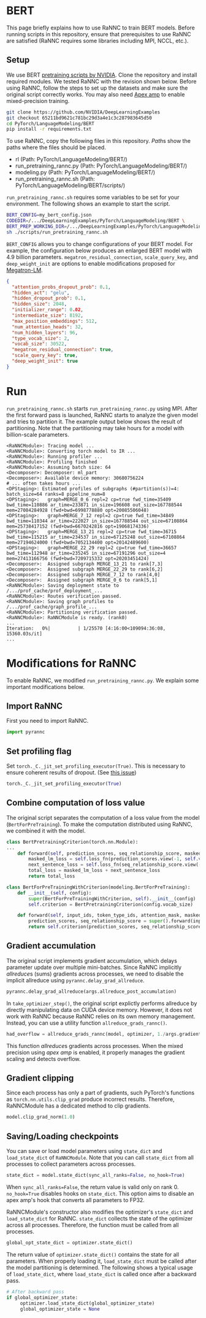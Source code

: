 # BERT

This page briefly explains how to use RaNNC to train BERT models.
Before running scripts in this repository, ensure that prerequisites to use RaNNC are satisfied 
(RaNNC requires some libraries including MPI, NCCL, etc.).

## Setup

We use BERT [pretraining scripts by NVIDIA](https://github.com/NVIDIA/DeepLearningExamples/tree/master/PyTorch/LanguageModeling/BERT).
Clone the repository and install required modules.
We tested RaNNC with the revision shown below.
Before using RaNNC, follow the steps to set up the datasets and make sure the original script correctly works.
You may also need [Apex amp](https://nvidia.github.io/apex/amp.html) to enable mixed-precision training.

```bash
git clone https://github.com/NVIDIA/DeepLearningExamples
git checkout 65211bd9621c781bc29d3a4e1c3c287983645d50
cd PyTorch/LanguageModeling/BERT
pip install -r requirements.txt
```


To use RaNNC, copy the following files in this repository.
*Path*s show the paths where the files should be placed.

- rl (Path: PyTorch/LanguageModeling/BERT/)
- run_pretraining_rannc.py (Path: PyTorch/LanguageModeling/BERT/)
- modeling.py (Path: PyTorch/LanguageModeling/BERT/)
- run_pretraining_rannc.sh (Path: PyTorch/LanguageModeling/BERT/scripts/)

`run_pretraining_rannc.sh` requires some variables to be set for your environment.
The following shows an example to start the script.

```bash
BERT_CONFIG=my_bert_config.json
CODEDIR=/.../DeepLearningExamples/PyTorch/LanguageModeling/BERT \
BERT_PREP_WORKING_DIR=/.../DeepLearningExamples/PyTorch/LanguageModeling/BERT/data/prep \
sh ./scripts/run_pretraining_rannc.sh 
```

`BERT_CONFIG` allows you to change configurations of your BERT model.
For example, the configuration below produces an enlarged BERT model with 4.9 billion parameters.
`megatron_residual_connection`, `scale_query_key`, and `deep_weight_init` are options to enable
modifications proposed for [Megatron-LM](https://github.com/NVIDIA/Megatron-LM).
 
```json
{
  "attention_probs_dropout_prob": 0.1,
  "hidden_act": "gelu",
  "hidden_dropout_prob": 0.1,
  "hidden_size": 2048,
  "initializer_range": 0.02,
  "intermediate_size": 8192,
  "max_position_embeddings": 512,
  "num_attention_heads": 32,
  "num_hidden_layers": 96,
  "type_vocab_size": 2,
  "vocab_size": 30522,
  "megatron_residual_connection": true,
  "scale_query_key": true,
  "deep_weight_init": true
}
```

# Run

`run_pretraining_rannc.sh` starts `run_pretraining_rannc.py` using MPI.
After the first forward pass is launched, RaNNC starts to analyze the given model and tries to partition it. 
The example output below shows the result of partitioning.
Note that the partitioning may take hours for a model with billion-scale parameters. 

```
<RaNNCModule>: Tracing model ...
<RaNNCModule>: Converting torch model to IR ...
<RaNNCModule>: Running profiler ...
<RaNNCModule>: Profiling finished
<RaNNCModule>: Assuming batch size: 64
<Decomposer>: Decomposer: ml_part
<Decomposer>: Available device memory: 30680756224
# ... often takes hours ...
<DPStaging>: Estimated profiles of subgraphs (#partition(s))=4: batch_size=64 ranks=8 pipeline_num=8
<DPStaging>:   graph=MERGE_0_6 repl=2 cp=true fwd_time=35409 bwd_time=110886 ar_time=233871 in_size=196608 out_size=167788544 mem=27084284928 (fwd+bwd=6998778880 opt=20085506048)
<DPStaging>:   graph=MERGE_7_12 repl=2 cp=true fwd_time=34849 bwd_time=110344 ar_time=222027 in_size=167788544 out_size=67108864 mem=25738417152 (fwd+bwd=6670242816 opt=19068174336)
<DPStaging>:   graph=MERGE_13_21 repl=2 cp=true fwd_time=36715 bwd_time=115215 ar_time=234537 in_size=67125248 out_size=67108864 mem=27194624000 (fwd+bwd=7052134400 opt=20142489600)
<DPStaging>:   graph=MERGE_22_29 repl=2 cp=true fwd_time=36657 bwd_time=112948 ar_time=235245 in_size=67191296 out_size=4 mem=27413166756 (fwd+bwd=7209715332 opt=20203451424)
<Decomposer>:  Assigned subgraph MERGE_13_21 to rank[7,3]
<Decomposer>:  Assigned subgraph MERGE_22_29 to rank[6,2]
<Decomposer>:  Assigned subgraph MERGE_7_12 to rank[4,0]
<Decomposer>:  Assigned subgraph MERGE_0_6 to rank[5,1]
<RaNNCModule>: Saving deployment state to /.../prof_cache/prof_deployment_...
<RaNNCModule>: Routes verification passed.
<RaNNCModule>: Saving graph profiles to /.../prof_cache/graph_profile_...
<RaNNCModule>: Partitioning verification passed.
<RaNNCModule>: RaNNCModule is ready. (rank0)
...
Iteration:   0%|          | 1/25570 [4:16:00<109094:36:08, 15360.03s/it]
...
```


# Modifications for RaNNC

To enable RaNNC, we modified `run_pretraining_rannc.py`.
We explain some important modifications below.

## Import RaNNC

First you need to import RaNNC.

```python
import pyrannc
```

## Set profiling flag

Set `torch._C._jit_set_profiling_executor(True)`.
This is necessary to ensure coherent results of dropout.
(See [this issue](https://github.com/pytorch/pytorch/issues/41909))

```python
torch._C._jit_set_profiling_executor(True)
```

## Combine computation of loss value

The original script separates the computation of a loss value from the model (`BertForPreTraining`).
To make the computation distributed using RaNNC, we combined it with the model.

```python
class BertPretrainingCriterion(torch.nn.Module):
...
    def forward(self, prediction_scores, seq_relationship_score, masked_lm_labels, next_sentence_labels):
        masked_lm_loss = self.loss_fn(prediction_scores.view(-1, self.vocab_size).float(), masked_lm_labels.view(-1))
        next_sentence_loss = self.loss_fn(seq_relationship_score.view(-1, 2).float(), next_sentence_labels.view(-1))
        total_loss = masked_lm_loss + next_sentence_loss
        return total_loss

class BertForPreTrainingWithCriterion(modeling.BertForPreTraining):
    def __init__(self, config):
        super(BertForPreTrainingWithCriterion, self).__init__(config)
        self.criterion = BertPretrainingCriterion(config.vocab_size)

    def forward(self, input_ids, token_type_ids, attention_mask, masked_lm_labels, next_sentence_labels):
        prediction_scores, seq_relationship_score = super().forward(input_ids, token_type_ids, attention_mask)
        return self.criterion(prediction_scores, seq_relationship_score, masked_lm_labels, next_sentence_labels)
```

## Gradient accumulation

The original script implements gradient accumulation, which delays parameter update over multiple mini-batches.
Since RaNNC implicitly *allreduce*s (sums) gradients across processes, we need to disable the implicit allreduce using
`pyrannc.delay_grad_allreduce`.

```python
pyrannc.delay_grad_allreduce(args.allreduce_post_accumulation)
```

In `take_optimizer_step()`, the original script explictly performs allreduce by directly manipulating data on CUDA device memory.
However, it does not work with RaNNC because RaNNC relies on its own memory management.
Instead, you can use a utility function `allreduce_grads_rannc()`.

```python
had_overflow = allreduce_grads_rannc(model, optimizer, 1./args.gradient_accumulation_steps)
```

This function *allreduce*s gradients across processes.
When the mixed precision using *apex amp* is enabled, it properly manages the gradient scaling and detects overflow.


## Gradient clipping

Since each process has only a part of gradients, such PyTorch's functions as `torch.nn.utils.clip_grad` produce incorrect results.
Therefore, RaNNCModule has a dedicated method to clip gradients.

```python
model.clip_grad_norm(1.0)
```

## Saving/Loading checkpoints

You can save or load model parameters using `state_dict` and `load_state_dict` of `RaNNCModule`.
Note that you can call `state_dict` from all processes to collect parameters across processes.

```python
state_dict = model.state_dict(sync_all_ranks=False, no_hook=True)
```

When `sync_all_ranks=False`, the return value is valid only on rank 0.
`no_hook=True` disables hooks on `state_dict`.
This option aims to disable an apex amp's hook that converts all parameters to FP32.

RaNNCModule's constructor also modifies the optimizer's `state_dict` and `load_state_dict` for RaNNC.
`state_dict` collects the state of the optimizer across all processes.
Therefore, the function must be called from all processes.

```python
global_opt_state_dict = optimizer.state_dict()
```

The return value of `optimizer.state_dict()` contains the state for all parameters.
When properly loading it, `load_state_dict` must be called after the model partitioning is determined.
The following shows a typical usage of `load_state_dict`, where `load_state_dict` is called once after a backward pass.

```python
# After backward pass
if global_optimizer_state:
     optimizer.load_state_dict(global_optimizer_state)
     global_optimizer_state = None
```


